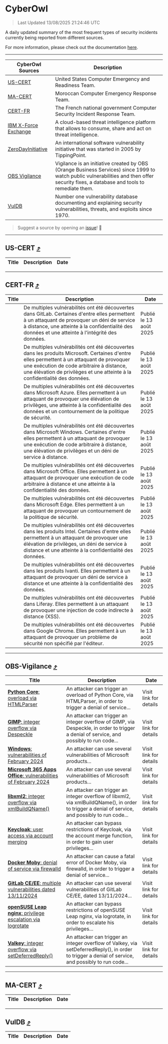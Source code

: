 
 <div id='top'></div>

# CyberOwl

 > Last Updated 13/08/2025 21:24:46 UTC
 
 A daily updated summary of the most frequent types of security incidents currently being reported from different sources.
 
 For more information, please check out the documentation [here](./docs/README.md).
 
 ---
 |CyberOwl Sources|Description|
 |---|---|
 |[US-CERT](#us-cert-arrow_heading_up)|United States Computer Emergency and Readiness Team.|
 |[MA-CERT](#ma-cert-arrow_heading_up)|Moroccan Computer Emergency Response Team.|
 |[CERT-FR](#cert-fr-arrow_heading_up)|The French national government Computer Security Incident Response Team.|
 |[IBM X-Force Exchange](#ibmcloud-arrow_heading_up)|A cloud-based threat intelligence platform that allows to consume, share and act on threat intelligence.|
 |[ZeroDayInitiative](#zerodayinitiative-arrow_heading_up)|An international software vulnerability initiative that was started in 2005 by TippingPoint.|
 |[OBS Vigilance](#obs-vigilance-arrow_heading_up)|Vigilance is an initiative created by OBS (Orange Business Services) since 1999 to watch public vulnerabilities and then offer security fixes, a database and tools to remediate them.|
 |[VulDB](#vuldb-arrow_heading_up)|Number one vulnerability database documenting and explaining security vulnerabilities, threats, and exploits since 1970.|
 
 > Suggest a source by opening an [issue](https://github.com/karimhabush/cyberowl/issues)! :raised_hands:
 ---

## US-CERT [:arrow_heading_up:](#cyberowl)

 |Title|Description|Date|
 |---|---|---|
 
 ---

## CERT-FR [:arrow_heading_up:](#cyberowl)

 |Title|Description|Date|
 |---|---|---|
 |[](https://www.cert.ssi.gouv.fr/avis/CERTFR-2025-AVI-0690/)|De multiples vulnérabilités ont été découvertes dans GitLab. Certaines d'entre elles permettent à un attaquant de provoquer un déni de service à distance, une atteinte à la confidentialité des données et une atteinte à l'intégrité des données.|Publié le 13 août 2025|
 |[](https://www.cert.ssi.gouv.fr/avis/CERTFR-2025-AVI-0689/)|De multiples vulnérabilités ont été découvertes dans les produits Microsoft. Certaines d'entre elles permettent à un attaquant de provoquer une exécution de code arbitraire à distance, une élévation de privilèges et une atteinte à la confidentialité des données.|Publié le 13 août 2025|
 |[](https://www.cert.ssi.gouv.fr/avis/CERTFR-2025-AVI-0688/)|De multiples vulnérabilités ont été découvertes dans Microsoft Azure. Elles permettent à un attaquant de provoquer une élévation de privilèges, une atteinte à la confidentialité des données et un contournement de la politique de sécurité.|Publié le 13 août 2025|
 |[](https://www.cert.ssi.gouv.fr/avis/CERTFR-2025-AVI-0687/)|De multiples vulnérabilités ont été découvertes dans Microsoft Windows. Certaines d'entre elles permettent à un attaquant de provoquer une exécution de code arbitraire à distance, une élévation de privilèges et un déni de service à distance.|Publié le 13 août 2025|
 |[](https://www.cert.ssi.gouv.fr/avis/CERTFR-2025-AVI-0686/)|De multiples vulnérabilités ont été découvertes dans Microsoft Office. Elles permettent à un attaquant de provoquer une exécution de code arbitraire à distance et une atteinte à la confidentialité des données.|Publié le 13 août 2025|
 |[](https://www.cert.ssi.gouv.fr/avis/CERTFR-2025-AVI-0685/)|De multiples vulnérabilités ont été découvertes dans Microsoft Edge. Elles permettent à un attaquant de provoquer un contournement de la politique de sécurité.|Publié le 13 août 2025|
 |[](https://www.cert.ssi.gouv.fr/avis/CERTFR-2025-AVI-0684/)|De multiples vulnérabilités ont été découvertes dans les produits Intel. Certaines d'entre elles permettent à un attaquant de provoquer une élévation de privilèges, un déni de service à distance et une atteinte à la confidentialité des données.|Publié le 13 août 2025|
 |[](https://www.cert.ssi.gouv.fr/avis/CERTFR-2025-AVI-0683/)|De multiples vulnérabilités ont été découvertes dans les produits Ivanti. Elles permettent à un attaquant de provoquer un déni de service à distance et une atteinte à la confidentialité des données.|Publié le 13 août 2025|
 |[](https://www.cert.ssi.gouv.fr/avis/CERTFR-2025-AVI-0682/)|De multiples vulnérabilités ont été découvertes dans Liferay. Elles permettent à un attaquant de provoquer une injection de code indirecte à distance (XSS).|Publié le 13 août 2025|
 |[](https://www.cert.ssi.gouv.fr/avis/CERTFR-2025-AVI-0681/)|De multiples vulnérabilités ont été découvertes dans Google Chrome. Elles permettent à un attaquant de provoquer un problème de sécurité non spécifié par l'éditeur.|Publié le 13 août 2025|
 
 ---

## OBS-Vigilance [:arrow_heading_up:](#cyberowl)

 |Title|Description|Date|
 |---|---|---|
 |[<a href="https://vigilance.fr/vulnerability/Python-Core-overload-via-HTMLParser-47431" class="noirorange"><b>Python Core</b>: overload via HTMLParser</a>](https://vigilance.fr/vulnerability/Python-Core-overload-via-HTMLParser-47431)|An attacker can trigger an overload of Python Core, via HTMLParser, in order to trigger a denial of service...|Visit link for details|
 |[<a href="https://vigilance.fr/vulnerability/GIMP-integer-overflow-via-Despeckle-47430" class="noirorange"><b>GIMP</b>: integer overflow via Despeckle</a>](https://vigilance.fr/vulnerability/GIMP-integer-overflow-via-Despeckle-47430)|An attacker can trigger an integer overflow of GIMP, via Despeckle, in order to trigger a denial of service, and possibly to run code...|Visit link for details|
 |[<a href="https://vigilance.fr/vulnerability/Windows-vulnerabilities-of-February-2024-43519" class="noirorange"><b>Windows</b>: vulnerabilities of February 2024</a>](https://vigilance.fr/vulnerability/Windows-vulnerabilities-of-February-2024-43519)|An attacker can use several vulnerabilities of Microsoft products...|Visit link for details|
 |[<a href="https://vigilance.fr/vulnerability/Microsoft-365-Apps-Office-vulnerabilities-of-February-2024-43514" class="noirorange"><b>Microsoft 365 Apps  Office</b>: vulnerabilities of February 2024</a>](https://vigilance.fr/vulnerability/Microsoft-365-Apps-Office-vulnerabilities-of-February-2024-43514)|An attacker can use several vulnerabilities of Microsoft products...|Visit link for details|
 |[<a href="https://vigilance.fr/vulnerability/libxml2-integer-overflow-via-xmlBuildQName-47429" class="noirorange"><b>libxml2</b>: integer overflow via xmlBuildQName()</a>](https://vigilance.fr/vulnerability/libxml2-integer-overflow-via-xmlBuildQName-47429)|An attacker can trigger an integer overflow of libxml2, via xmlBuildQName(), in order to trigger a denial of service, and possibly to run code...|Visit link for details|
 |[<a href="https://vigilance.fr/vulnerability/Keycloak-user-access-via-account-merging-47812" class="noirorange"><b>Keycloak</b>: user access via account merging</a>](https://vigilance.fr/vulnerability/Keycloak-user-access-via-account-merging-47812)|An attacker can bypass restrictions of Keycloak, via the account merge function, in order to gain user privileges...|Visit link for details|
 |[<a href="https://vigilance.fr/vulnerability/Docker-Moby-denial-of-service-via-firewalld-47811" class="noirorange"><b>Docker Moby</b>: denial of service via firewalld</a>](https://vigilance.fr/vulnerability/Docker-Moby-denial-of-service-via-firewalld-47811)|An attacker can cause a fatal error of Docker Moby, via firewalld, in order to trigger a denial of service...|Visit link for details|
 |[<a href="https://vigilance.fr/vulnerability/GitLab-CE-EE-multiple-vulnerabilities-dated-13-11-2024-45633" class="noirorange"><b>GitLab CE/EE</b>: multiple vulnerabilities dated 13/11/2024</a>](https://vigilance.fr/vulnerability/GitLab-CE-EE-multiple-vulnerabilities-dated-13-11-2024-45633)|An attacker can use several vulnerabilities of GitLab CE/EE, dated 13/11/2024...|Visit link for details|
 |[<a href="https://vigilance.fr/vulnerability/openSUSE-Leap-nginx-privilege-escalation-via-logrotate-47810" class="noirorange"><b>openSUSE Leap nginx</b>: privilege escalation via logrotate</a>](https://vigilance.fr/vulnerability/openSUSE-Leap-nginx-privilege-escalation-via-logrotate-47810)|An attacker can bypass restrictions of openSUSE Leap nginx, via logrotate, in order to escalate his privileges...|Visit link for details|
 |[<a href="https://vigilance.fr/vulnerability/Valkey-integer-overflow-via-setDeferredReply-47424" class="noirorange"><b>Valkey</b>: integer overflow via setDeferredReply()</a>](https://vigilance.fr/vulnerability/Valkey-integer-overflow-via-setDeferredReply-47424)|An attacker can trigger an integer overflow of Valkey, via setDeferredReply(), in order to trigger a denial of service, and possibly to run code...|Visit link for details|
 
 ---

## MA-CERT [:arrow_heading_up:](#cyberowl)

 |Title|Description|Date|
 |---|---|---|
 
 ---

## VulDB [:arrow_heading_up:](#cyberowl)

 |Title|Description|Date|
 |---|---|---|
 